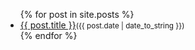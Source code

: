 
<ul>
  {% for post in site.posts %}
    <li>
      <a href="{{ post.url }}">{{ post.title }}</a><small>({{ post.date | date_to_string }})</small>
    </li>
  {% endfor %}
</ul>

